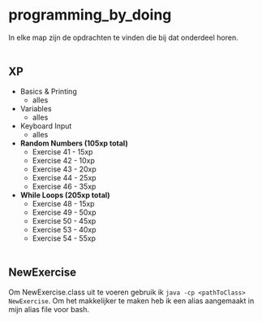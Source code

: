 # programming_by_doing

In elke map zijn de opdrachten te vinden die bij dat onderdeel horen.
<br><br>
## XP
  * Basics & Printing
    * alles
  * Variables
    * alles
  * Keyboard Input
    * alles
  * **Random Numbers (105xp total)**
    * Exercise 41 - 15xp
    * Exercise 42 - 10xp
    * Exercise 43 - 20xp
    * Exercise 44 - 25xp
    * Exercise 46 - 35xp
  * **While Loops (205xp total)**
    * Exercise 48 - 15xp
    * Exercise 49 - 50xp
    * Exercise 50 - 45xp
    * Exercise 53 - 40xp
    * Exercise 54 - 55xp
<br><br>
## NewExercise
Om NewExercise.class uit te voeren gebruik ik `java -cp <pathToClass> NewExercise`. Om het makkelijker te maken heb ik een alias aangemaakt in mijn alias file voor bash.
